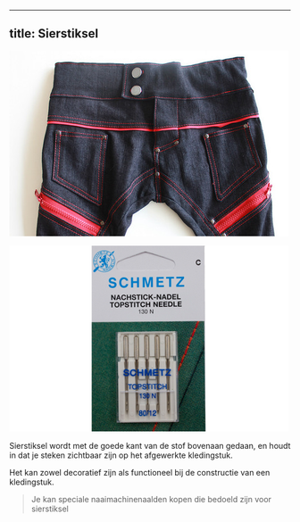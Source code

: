 ***

## title: Sierstiksel

![Ik gebruikte een hoop contrasterend rood sierstiksel op deze jeans voor mijn petekind Akki](topstitching.jpg)

![Sierstikselnaalden van Schmetz](topstitch-needles.jpg)

Sierstiksel wordt met de goede kant van de stof bovenaan gedaan, en houdt in dat je steken zichtbaar zijn op het afgewerkte kledingstuk.

Het kan zowel decoratief zijn als functioneel bij de constructie van een kledingstuk.

> Je kan speciale naaimachinenaalden kopen die bedoeld zijn voor sierstiksel
